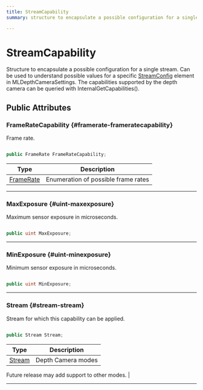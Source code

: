 ```yaml
---
title: StreamCapability
summary: structure to encapsulate a possible configuration for a single stream. can be used to understand possible values for a specific streamconfig element in mldepthcamerasettings. the capabilities supported by the depth camera can be queried with internalgetcapabilities. 

---
```


# StreamCapability




Structure to encapsulate a possible configuration for a single stream. Can be used to understand possible values for a specific [StreamConfig](/versioned_docs/version-31-Aug-2023/unity-api/api/UnityEngine.XR.MagicLeap/MLDepthCamera/UnityEngine.XR.MagicLeap.MLDepthCamera.StreamConfig.md) element in MLDepthCameraSettings. The capabilities supported by the depth camera can be queried with InternalGetCapabilities().   





## Public Attributes

### FrameRateCapability {#framerate-frameratecapability}

Frame rate. 

```csharp

public FrameRate FrameRateCapability;

```

| Type | Description  | 
|--|--|
| [FrameRate](/versioned_docs/version-31-Aug-2023/unity-api/api/UnityEngine.XR.MagicLeap/MLDepthCamera/UnityEngine.XR.MagicLeap.MLDepthCamera.md#enums-framerate) | Enumeration of possible frame rates  |





-----------

### MaxExposure {#uint-maxexposure}

Maximum sensor exposure in microseconds. 

```csharp

public uint MaxExposure;

```






-----------

### MinExposure {#uint-minexposure}

Minimum sensor exposure in microseconds. 

```csharp

public uint MinExposure;

```






-----------

### Stream {#stream-stream}

Stream for which this capability can be applied. 

```csharp

public Stream Stream;

```

| Type | Description  | 
|--|--|
| [Stream](/versioned_docs/version-31-Aug-2023/unity-api/api/UnityEngine.XR.MagicLeap/MLDepthCamera/UnityEngine.XR.MagicLeap.MLDepthCamera.md#enums-stream) | Depth Camera modes

 Future release may add support to other modes.  |





-----------



